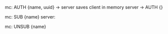 mc: AUTH {name, uuid} -> server saves client in memory
server -> AUTH {}

mc: SUB {name}
server:

mc: UNSUB {name}
